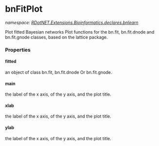﻿# bnFitPlot
_namespace: [RDotNET.Extensions.Bioinformatics.declares.bnlearn](./index.md)_

Plot fitted Bayesian networks
 Plot functions for the bn.fit, bn.fit.dnode and bn.fit.gnode classes, based on the lattice package.




### Properties

#### fitted
an object of class bn.fit, bn.fit.dnode Or bn.fit.gnode.
#### main
the label of the x axis, of the y axis, and the plot title.
#### xlab
the label of the x axis, of the y axis, and the plot title.
#### ylab
the label of the x axis, of the y axis, and the plot title.
